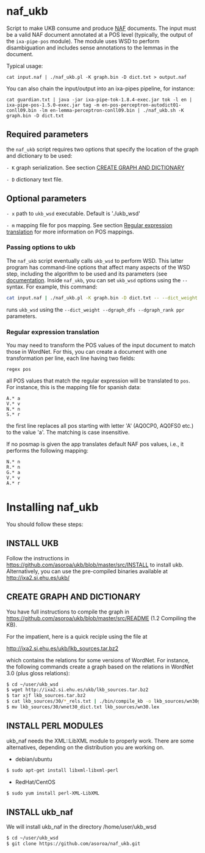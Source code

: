 naf_ukb
=======

Script to make UKB consume and
produce [NAF](https://github.com/newsreader/NAF) documents. The input must
be a valid NAF document annotated at a POS level (typically, the output of
the ```ixa-pipe-pos``` module). The module uses WSD to perform disambiguation
and includes sense annotations to the lemmas in the document.

Typical usage:
```
cat input.naf | ./naf_ukb.pl -K graph.bin -D dict.txt > output.naf
```

You can also chain the input/output into an ixa-pipes pipeline, for instance:
```
cat guardian.txt | java -jar ixa-pipe-tok-1.8.4-exec.jar tok -l en | ixa-pipe-pos-1.5.0-exec.jar tag -m en-pos-perceptron-autodict01-conll09.bin -lm en-lemma-perceptron-conll09.bin | ./naf_ukb.sh -K graph.bin -D dict.txt
```

## Required parameters ##

the `naf_ukb` script requires two options that specify the location of the
graph and dictionary to be used:

`- K` graph serialization. See section [CREATE GRAPH AND DICTIONARY](#create-graph-and-dictionary)

`- D` dictionary text file.

## Optional parameters ##

`- x` path to `ukb_wsd` executable. Default is './ukb_wsd'

`- m` mapping file for pos mapping. See
section [Regular expression translation](#regular-expression-translation)
for more information on POS mappings.

### Passing options to ukb ###

The `naf_ukb` script eventually calls `ukb_wsd` to perform WSD. This latter
program has command-line options that affect many aspects of the WSD step,
including the algorithm to be used and its parameters
(see
[documentation](https://github.com/asoroa/ukb/blob/master/src/README). Inside
`naf_ukb`, you can set `ukb_wsd` options using the `--` syntax. For
example, this command:

```bash
cat input.naf | ./naf_ukb.pl -K graph.bin -D dict.txt -- --dict_weight --dgraph_dfs --dgraph_rank ppr > output.naf
```

runs `ukb_wsd` using the `--dict_weight --dgraph_dfs --dgraph_rank ppr`
parameters.

### Regular expression translation ###

You may need to transform the POS values of the input document to match
those in WordNet. For this, you can create a document with one
transformation per line, each line having two fields:

```
regex pos
```

all POS values that match the regular expression will be translated to
`pos`. For instance, this is the mapping file for spanish data:

```
A.*	a
V.*	v
N.*	n
S.*	r
```
the first line replaces all pos starting with letter 'A'
(AQ0CP0, AQ0FS0 etc.) to the value 'a'. The matching is case insensitive.

If no posmap is given the app translates default NAF pos values, i.e., it
performs the following mapping:
```
N.*	n
R.*	n
G.*	a
V.*	v
A.*	r
```

# Installing naf_ukb #

You should follow these steps:

## INSTALL UKB ##

Follow the instructions in https://github.com/asoroa/ukb/blob/master/src/INSTALL to install ukb. Alternatively, you can use the pre-compiled binaries available at http://ixa2.si.ehu.es/ukb/

## CREATE GRAPH AND DICTIONARY ##

You have full instructions to compile the graph in
https://github.com/asoroa/ukb/blob/master/src/README (1.2 Compiling the KB).

For the impatient, here is a quick reciple using the file at 

http://ixa2.si.ehu.es/ukb/lkb_sources.tar.bz2

which contains the relations for some versions of WordNet. For instance, the
following commands create a graph based on the relations in WordNet 3.0
(plus gloss relations):

```bash
$ cd ~/user/ukb_wsd
$ wget http://ixa2.si.ehu.es/ukb/lkb_sources.tar.bz2
$ tar xjf lkb_sources.tar.bz2
$ cat lkb_sources/30/*_rels.txt | ./bin/compile_kb -o lkb_sources/wn30g.bin64 -
$ mv lkb_sources/30/wnet30_dict.txt lkb_sources/wn30.lex
```

## INSTALL PERL MODULES ##

ukb_naf needs the XML::LibXML module to properly work. There are some
alternatives, depending on the distribution you are working on.

- debian/ubuntu
```bash
$ sudo apt-get install libxml-libxml-perl
```

- RedHat/CentOS
```bash
$ sudo yum install perl-XML-LibXML
```

## INSTALL ukb_naf ##

We will install ukb_naf in the directory /home/user/ukb_wsd

```bash
$ cd ~/user/ukb_wsd
$ git clone https://github.com/asoroa/naf_ukb.git
```
